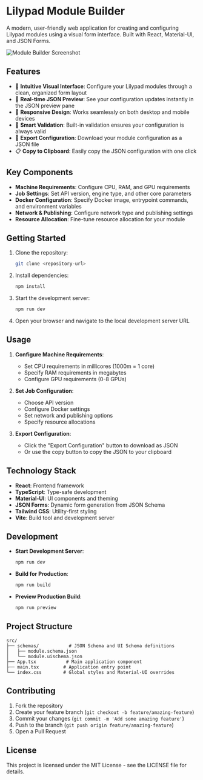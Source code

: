 # Lilypad Module Builder

A modern, user-friendly web application for creating and configuring Lilypad modules using a visual form interface. Built with React, Material-UI, and JSON Forms.

![Module Builder Screenshot](https://images.unsplash.com/photo-1618477388954-7852f32655ec?auto=format&fit=crop&q=80&w=1200&h=600)

## Features

- 🎨 **Intuitive Visual Interface**: Configure your Lilypad modules through a clean, organized form layout
- 🔄 **Real-time JSON Preview**: See your configuration updates instantly in the JSON preview pane
- 📱 **Responsive Design**: Works seamlessly on both desktop and mobile devices
- 🎯 **Smart Validation**: Built-in validation ensures your configuration is always valid
- 💾 **Export Configuration**: Download your module configuration as a JSON file
- 📋 **Copy to Clipboard**: Easily copy the JSON configuration with one click

## Key Components

- **Machine Requirements**: Configure CPU, RAM, and GPU requirements
- **Job Settings**: Set API version, engine type, and other core parameters
- **Docker Configuration**: Specify Docker image, entrypoint commands, and environment variables
- **Network & Publishing**: Configure network type and publishing settings
- **Resource Allocation**: Fine-tune resource allocation for your module

## Getting Started

1. Clone the repository:
   ```bash
   git clone <repository-url>
   ```

2. Install dependencies:
   ```bash
   npm install
   ```

3. Start the development server:
   ```bash
   npm run dev
   ```

4. Open your browser and navigate to the local development server URL

## Usage

1. **Configure Machine Requirements**:
   - Set CPU requirements in millicores (1000m = 1 core)
   - Specify RAM requirements in megabytes
   - Configure GPU requirements (0-8 GPUs)

2. **Set Job Configuration**:
   - Choose API version
   - Configure Docker settings
   - Set network and publishing options
   - Specify resource allocations

3. **Export Configuration**:
   - Click the "Export Configuration" button to download as JSON
   - Or use the copy button to copy the JSON to your clipboard

## Technology Stack

- **React**: Frontend framework
- **TypeScript**: Type-safe development
- **Material-UI**: UI components and theming
- **JSON Forms**: Dynamic form generation from JSON Schema
- **Tailwind CSS**: Utility-first styling
- **Vite**: Build tool and development server

## Development

- **Start Development Server**:
  ```bash
  npm run dev
  ```

- **Build for Production**:
  ```bash
  npm run build
  ```

- **Preview Production Build**:
  ```bash
  npm run preview
  ```

## Project Structure

```
src/
├── schemas/           # JSON Schema and UI Schema definitions
│   ├── module.schema.json
│   └── module.uischema.json
├── App.tsx           # Main application component
├── main.tsx         # Application entry point
└── index.css        # Global styles and Material-UI overrides
```

## Contributing

1. Fork the repository
2. Create your feature branch (`git checkout -b feature/amazing-feature`)
3. Commit your changes (`git commit -m 'Add some amazing feature'`)
4. Push to the branch (`git push origin feature/amazing-feature`)
5. Open a Pull Request

## License

This project is licensed under the MIT License - see the LICENSE file for details.